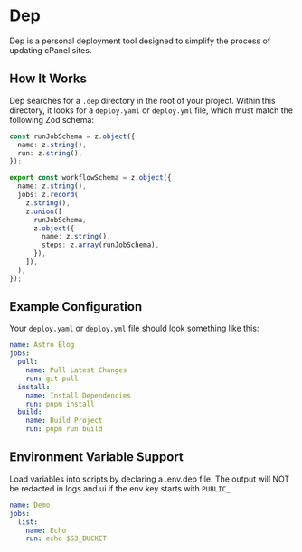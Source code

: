 # Dep

Dep is a personal deployment tool designed to simplify the process of updating cPanel sites.

## How It Works

Dep searches for a `.dep` directory in the root of your project. Within this directory, it looks for a `deploy.yaml` or `deploy.yml` file, which must match the following Zod schema:

```ts
const runJobSchema = z.object({
  name: z.string(),
  run: z.string(),
});

export const workflowSchema = z.object({
  name: z.string(),
  jobs: z.record(
    z.string(),
    z.union([
      runJobSchema,
      z.object({
        name: z.string(),
        steps: z.array(runJobSchema),
      }),
    ]),
  ),
});
```

## Example Configuration

Your `deploy.yaml` or `deploy.yml` file should look something like this:

```yaml
name: Astro Blog
jobs:
  pull:
    name: Pull Latest Changes
    run: git pull
  install:
    name: Install Dependencies
    run: pnpm install
  build:
    name: Build Project
    run: pnpm run build
```

## Environment Variable Support

Load variables into scripts by declaring a .env.dep file. The output will NOT be redacted in logs and ui if the env key starts with `PUBLIC_`

```yaml
name: Demo
jobs:
  list:
    name: Echo
    run: echo $S3_BUCKET
```
